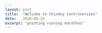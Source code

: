 ```yaml
---
layout: post
title:  "Welcome to Chinmoy controversies"
date:   2020-06-25
excerpt: "painting running marathon"
---
```

